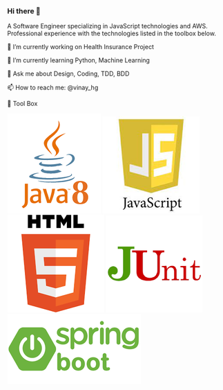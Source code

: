 ### Hi there 👋
A Software Engineer specializing in JavaScript technologies and AWS. Professional experience with the technologies listed in the toolbox below.

🔭 I’m currently working on Health Insurance Project 

🌱 I’m currently learning Python, Machine Learning

💬 Ask me about Design, Coding, TDD, BDD

📫 How to reach me: @vinay_hg

🧰 Tool Box<br>

<img src="java8.png" alt="java 8"/> <img src="javascript.jpeg" alt="JavaScript"/> <img src="html.png" alt="HTML"/> <img src="junit.png" alt="junit"/> <img src="spring.png" alt="Spring"/>

<!--
**vinayhulgar/vinayhulgar** is a ✨ _special_ ✨ repository because its `README.md` (this file) appears on your GitHub profile.

Here are some ideas to get you started:

- 🔭 I’m currently working on ...
- 
- 👯 I’m looking to collaborate on ...
- 🤔 I’m looking for help with ...
- ..
- 📫 How to reach me: ...
- 😄 Pronouns: ...
- ⚡ Fun fact: ...
- 
- 
- -->
